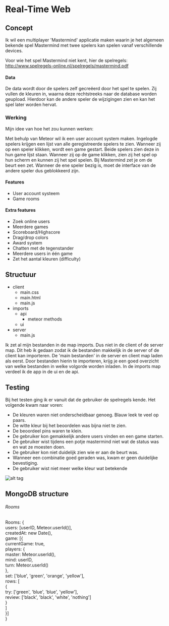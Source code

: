 # Real-Time Web

## Concept
Ik wil een multiplayer 'Mastermind' applicatie maken waarin je het algemeen bekende spel Mastermind met twee spelers kan spelen vanaf verschillende devices.

Voor wie het spel Mastermind niet kent, hier de spelregels: <br />
http://www.spelregels-online.nl/spelregels/mastermind.pdf

#### Data
De data wordt door de spelers zelf gecreëerd door het spel te spelen. Zij vullen de kleuren in, waarna deze rechtstreeks naar de database worden geupload. Hierdoor kan de andere speler de wijzigingen zien en kan het spel later worden hervat.

### Werking
Mijn idee van hoe het zou kunnen werken: <br />

Met behulp van Meteor wil ik een user account system maken. Ingelogde spelers krijgen een lijst van alle geregistreerde spelers te zien. Wanneer zij op een speler klikken, wordt een game gestart. Beide spelers zien deze in hun game lijst staan. Wanneer zij op de game klikken, zien zij het spel op hun scherm en kunnen zij het spel spelen. Bij Mastermind zet je om de beurt een zet. Wanneer de ene speler bezig is, moet de interface van de andere speler dus geblokkeerd zijn. 

#### Features
- User account systeem
- Game rooms

#### Extra features
- Zoek online users
- Meerdere games
- Scoreboard/Highscore
- Drag/drop colors
- Award system
- Chatten met de tegenstander
- Meerdere users in één game
- Zet het aantal kleuren (difficulty)


## Structuur
- client
	- main.css
	- main.html
	- main.js
- imports
	- api
		- meteor methods
	- ui
- server
	- main.js

Ik zet al mijn bestanden in de map imports. Dus niet in de client of de server map. Dit heb ik gedaan zodat ik de bestanden makkelijk in de server of de client kan importeren. De 'main bestanden' in de server en client map laden als eerst. Door bestanden hierin te importeren, krijg je een goed overzicht van welke bestanden in welke volgorde worden inladen. In de imports map verdeel ik de app in de ui en de api.

## Testing
Bij het testen ging ik er vanuit dat de gebruiker de spelregels kende. Het volgende kwam naar voren:

- De kleuren waren niet onderscheidbaar genoeg. Blauw leek te veel op paars.
- De witte kleur bij het beoordelen was bijna niet te zien.
- De beoordeel pins waren te klein.
- De gebruiker kon gemakkelijk andere users vinden en een game starten.
- De gebruiker wist tijdens een potje mastermind niet wat de status was en wat ze moesten doen.
- De gebruiker kon niet duidelijk zien wie er aan de beurt was.
- Wanneer een combinatie goed geraden was, kwam er geen duidelijke bevestiging.
- De gebruiker wist niet meer welke kleur wat betekende

![alt tag](https://github.com/RaymondKorrel/rtw/blob/master/test/test.jpg)

## MongoDB structure

###### Rooms

Rooms: {<br />
	users: [userID, Meteor.userId()],<br />
	createdAt: new Date(),<br />
	game: [{<br />
		currentGame: true,<br />
		players: {<br />
		  master: Meteor.userId(),<br />
		  mind: userID,<br />
		  turn: Meteor.userId()<br />
		},<br />
		set: ['blue', 'green', 'orange', 'yellow'],<br />
		rows: [<br />
			{<br />
				try: ['green', 'blue', 'blue', 'yellow'],<br />
				review: ['black', 'black', 'white', 'nothing']<br />
			}<br />
		]<br />
	}]<br />
}

	